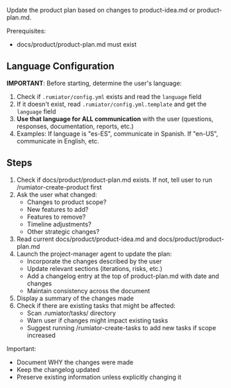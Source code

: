 Update the product plan based on changes to product-idea.md or product-plan.md.

Prerequisites:
- docs/product/product-plan.md must exist

## Language Configuration
**IMPORTANT**: Before starting, determine the user's language:
1. Check if `.rumiator/config.yml` exists and read the `language` field
2. If it doesn't exist, read `.rumiator/config.yml.template` and get the `language` field
3. **Use that language for ALL communication** with the user (questions, responses, documentation, reports, etc.)
4. Examples: If language is "es-ES", communicate in Spanish. If "en-US", communicate in English, etc.

## Steps

1. Check if docs/product/product-plan.md exists. If not, tell user to run /rumiator-create-product first
2. Ask the user what changed:
   - Changes to product scope?
   - New features to add?
   - Features to remove?
   - Timeline adjustments?
   - Other strategic changes?
3. Read current docs/product/product-idea.md and docs/product/product-plan.md
4. Launch the project-manager agent to update the plan:
   - Incorporate the changes described by the user
   - Update relevant sections (iterations, risks, etc.)
   - Add a changelog entry at the top of product-plan.md with date and changes
   - Maintain consistency across the document
5. Display a summary of the changes made
6. Check if there are existing tasks that might be affected:
   - Scan .rumiator/tasks/ directory
   - Warn user if changes might impact existing tasks
   - Suggest running /rumiator-create-tasks to add new tasks if scope increased

Important:
- Document WHY the changes were made
- Keep the changelog updated
- Preserve existing information unless explicitly changing it
